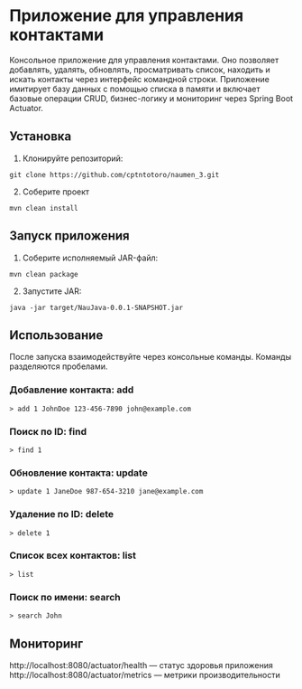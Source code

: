 # Приложение для управления контактами
Консольное приложение для управления контактами. Оно позволяет добавлять, удалять, обновлять, просматривать список, находить и искать контакты через интерфейс командной строки. Приложение имитирует базу данных с помощью списка в памяти и включает базовые операции CRUD, бизнес-логику и мониторинг через Spring Boot Actuator.

## Установка
1. Клонируйте репозиторий:
```
git clone https://github.com/cptntotoro/naumen_3.git
```
2. Соберите проект
```
mvn clean install
```

## Запуск приложения
1. Соберите исполняемый JAR-файл:
```
mvn clean package
```
2. Запустите JAR:
```
java -jar target/NauJava-0.0.1-SNAPSHOT.jar
```

## Использование

После запуска взаимодействуйте через консольные команды. Команды разделяются пробелами.

### Добавление контакта: add <id> <name> <phone> <email>
```
> add 1 JohnDoe 123-456-7890 john@example.com
```

### Поиск по ID: find <id>
```
> find 1
```

### Обновление контакта: update <id> <name> <phone> <email>
```
> update 1 JaneDoe 987-654-3210 jane@example.com
```

### Удаление по ID: delete <id>
```
> delete 1
```

### Список всех контактов: list
```
> list
```

### Поиск по имени: search <name>
```
> search John
```

## Мониторинг
http://localhost:8080/actuator/health — статус здоровья приложения
http://localhost:8080/actuator/metrics — метрики производительности